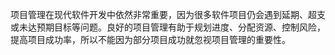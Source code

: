 项目管理在现代软件开发中依然非常重要，因为很多软件项目仍会遇到延期、超支或未达预期目标等问题。良好的项目管理有助于规划进度、分配资源、控制风险，提高项目成功率，所以不能因为部分项目成功就忽视项目管理的重要性。